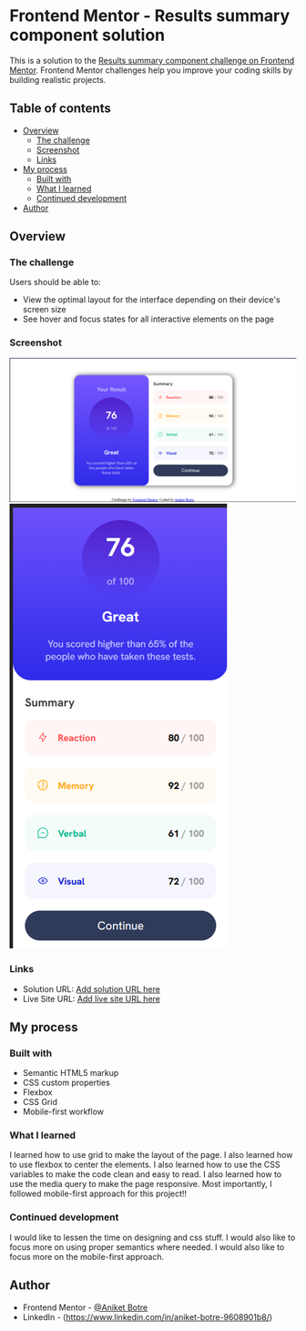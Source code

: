 # Frontend Mentor - Results summary component solution

This is a solution to the [Results summary component challenge on Frontend Mentor](https://www.frontendmentor.io/challenges/results-summary-component-CE_K6s0maV). Frontend Mentor challenges help you improve your coding skills by building realistic projects. 

## Table of contents

- [Overview](#overview)
  - [The challenge](#the-challenge)
  - [Screenshot](#screenshot)
  - [Links](#links)
- [My process](#my-process)
  - [Built with](#built-with)
  - [What I learned](#what-i-learned)
  - [Continued development](#continued-development)
- [Author](#author)

## Overview

### The challenge

Users should be able to:

- View the optimal layout for the interface depending on their device's screen size
- See hover and focus states for all interactive elements on the page

### Screenshot

![](./screenshot-lg.png)
![](./screenshot-mobile.png)

### Links

- Solution URL: [Add solution URL here](https://github.com/Aniket200-ind/result-summary)
- Live Site URL: [Add live site URL here](https://your-live-site-url.com)

## My process

### Built with

- Semantic HTML5 markup
- CSS custom properties
- Flexbox
- CSS Grid
- Mobile-first workflow

### What I learned

I learned how to use grid to make the layout of the page. I also learned how to use flexbox to center the elements. I also learned how to use the CSS variables to make the code clean and easy to read. I also learned how to use the media query to make the page responsive. Most importantly, I followed mobile-first approach for this project!!

### Continued development

I would like to lessen the time on designing and css stuff. I would also like to focus more on using proper semantics where needed. I would also like to focus more on the mobile-first approach.

## Author

- Frontend Mentor - [@Aniket Botre](https://www.frontendmentor.io/profile/Aniket200-ind)
- LinkedIn - (https://www.linkedin.com/in/aniket-botre-9608901b8/)